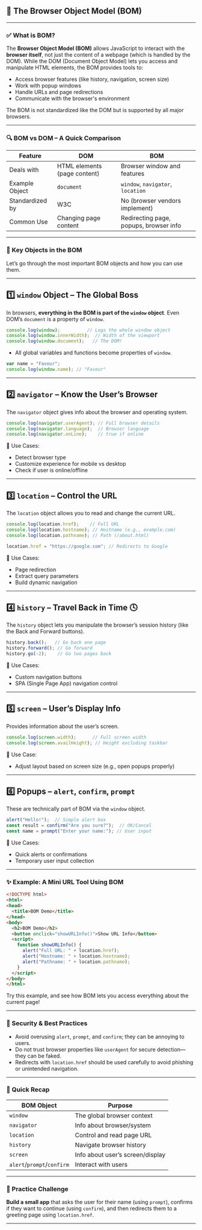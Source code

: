 ## 📘 The Browser Object Model (BOM)

---

### ✅ What is BOM?

The **Browser Object Model (BOM)** allows JavaScript to interact with the **browser itself**, not just the content of a webpage (which is handled by the DOM). While the DOM (Document Object Model) lets you access and manipulate HTML elements, the BOM provides tools to:

* Access browser features (like history, navigation, screen size)
* Work with popup windows
* Handle URLs and page redirections
* Communicate with the browser's environment

The BOM is not standardized like the DOM but is supported by all major browsers.

---

### 🔍 BOM vs DOM – A Quick Comparison

| Feature         | DOM                          | BOM                                    |
| --------------- | ---------------------------- | -------------------------------------- |
| Deals with      | HTML elements (page content) | Browser window and features            |
| Example Object  | `document`                   | `window`, `navigator`, `location`      |
| Standardized by | W3C                          | No (browser vendors implement)         |
| Common Use      | Changing page content        | Redirecting page, popups, browser info |

---

### 🧱 Key Objects in the BOM

Let’s go through the most important BOM objects and how you can use them.

---

## 1️⃣ `window` Object – The Global Boss

In browsers, **everything in the BOM is part of the `window` object**. Even DOM’s `document` is a property of `window`.

```javascript
console.log(window);          // Logs the whole window object
console.log(window.innerWidth);  // Width of the viewport
console.log(window.document);   // The DOM!
```

* All global variables and functions become properties of `window`.

```javascript
var name = "Favour";
console.log(window.name); // "Favour"
```

---

## 2️⃣ `navigator` – Know the User’s Browser

The `navigator` object gives info about the browser and operating system.

```javascript
console.log(navigator.userAgent); // Full browser details
console.log(navigator.language);  // Browser language
console.log(navigator.onLine);    // true if online
```

🧠 Use Cases:

* Detect browser type
* Customize experience for mobile vs desktop
* Check if user is online/offline

---

## 3️⃣ `location` – Control the URL

The `location` object allows you to read and change the current URL.

```javascript
console.log(location.href);    // Full URL
console.log(location.hostname); // Hostname (e.g., example.com)
console.log(location.pathname); // Path (/about.html)

location.href = "https://google.com"; // Redirects to Google
```

🧠 Use Cases:

* Page redirection
* Extract query parameters
* Build dynamic navigation

---

## 4️⃣ `history` – Travel Back in Time 🕓

The `history` object lets you manipulate the browser’s session history (like the Back and Forward buttons).

```javascript
history.back();   // Go back one page
history.forward(); // Go forward
history.go(-2);    // Go two pages back
```

🧠 Use Cases:

* Custom navigation buttons
* SPA (Single Page App) navigation control

---

## 5️⃣ `screen` – User’s Display Info

Provides information about the user’s screen.

```javascript
console.log(screen.width);      // Full screen width
console.log(screen.availHeight); // Height excluding taskbar
```

🧠 Use Case:

* Adjust layout based on screen size (e.g., open popups properly)

---

## 6️⃣ Popups – `alert`, `confirm`, `prompt`

These are technically part of BOM via the `window` object.

```javascript
alert("Hello!");  // Simple alert box
const result = confirm("Are you sure?");  // OK/Cancel
const name = prompt("Enter your name:"); // User input
```

🧠 Use Cases:

* Quick alerts or confirmations
* Temporary user input collection

---

### ✨ Example: A Mini URL Tool Using BOM

```html
<!DOCTYPE html>
<html>
<head>
  <title>BOM Demo</title>
</head>
<body>
  <h2>BOM Demo</h2>
  <button onclick="showURLInfo()">Show URL Info</button>
  <script>
    function showURLInfo() {
      alert("Full URL: " + location.href);
      alert("Hostname: " + location.hostname);
      alert("Pathname: " + location.pathname);
    }
  </script>
</body>
</html>
```

Try this example, and see how BOM lets you access everything about the current page!

---

### 🚨 Security & Best Practices

* Avoid overusing `alert`, `prompt`, and `confirm`; they can be annoying to users.
* Do not trust browser properties like `userAgent` for secure detection—they can be faked.
* Redirects with `location.href` should be used carefully to avoid phishing or unintended navigation.

---

### 🧠 Quick Recap

| BOM Object                 | Purpose                          |
| -------------------------- | -------------------------------- |
| `window`                   | The global browser context       |
| `navigator`                | Info about browser/system        |
| `location`                 | Control and read page URL        |
| `history`                  | Navigate browser history         |
| `screen`                   | Info about user’s screen/display |
| `alert`/`prompt`/`confirm` | Interact with users              |

---

### 🧪 Practice Challenge

**Build a small app** that asks the user for their name (using `prompt`), confirms if they want to continue (using `confirm`), and then redirects them to a greeting page using `location.href`.

---

